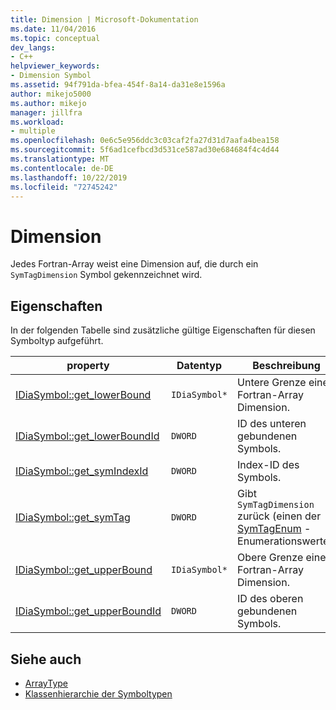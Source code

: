 ```yaml
---
title: Dimension | Microsoft-Dokumentation
ms.date: 11/04/2016
ms.topic: conceptual
dev_langs:
- C++
helpviewer_keywords:
- Dimension Symbol
ms.assetid: 94f791da-bfea-454f-8a14-da31e8e1596a
author: mikejo5000
ms.author: mikejo
manager: jillfra
ms.workload:
- multiple
ms.openlocfilehash: 0e6c5e956ddc3c03caf2fa27d31d7aafa4bea158
ms.sourcegitcommit: 5f6ad1cefbcd3d531ce587ad30e684684f4c4d44
ms.translationtype: MT
ms.contentlocale: de-DE
ms.lasthandoff: 10/22/2019
ms.locfileid: "72745242"
---
```

# <a name="dimension"></a>Dimension
Jedes Fortran-Array weist eine Dimension auf, die durch ein `SymTagDimension` Symbol gekennzeichnet wird.

## <a name="properties"></a>Eigenschaften
 In der folgenden Tabelle sind zusätzliche gültige Eigenschaften für diesen Symboltyp aufgeführt.

|property|Datentyp|Beschreibung|
|--------------|---------------|-----------------|
|[IDiaSymbol::get_lowerBound](../../debugger/debug-interface-access/idiasymbol-get-lowerbound.md)|`IDiaSymbol*`|Untere Grenze einer Fortran-Array Dimension.|
|[IDiaSymbol::get_lowerBoundId](../../debugger/debug-interface-access/idiasymbol-get-lowerboundid.md)|`DWORD`|ID des unteren gebundenen Symbols.|
|[IDiaSymbol::get_symIndexId](../../debugger/debug-interface-access/idiasymbol-get-symindexid.md)|`DWORD`|Index-ID des Symbols.|
|[IDiaSymbol::get_symTag](../../debugger/debug-interface-access/idiasymbol-get-symtag.md)|`DWORD`|Gibt `SymTagDimension` zurück (einen der [SymTagEnum](../../debugger/debug-interface-access/symtagenum.md) -Enumerationswerte).|
|[IDiaSymbol::get_upperBound](../../debugger/debug-interface-access/idiasymbol-get-upperbound.md)|`IDiaSymbol*`|Obere Grenze einer Fortran-Array Dimension.|
|[IDiaSymbol::get_upperBoundId](../../debugger/debug-interface-access/idiasymbol-get-upperboundid.md)|`DWORD`|ID des oberen gebundenen Symbols.|

## <a name="see-also"></a>Siehe auch
- [ArrayType](../../debugger/debug-interface-access/arraytype.md)
- [Klassenhierarchie der Symboltypen](../../debugger/debug-interface-access/class-hierarchy-of-symbol-types.md)